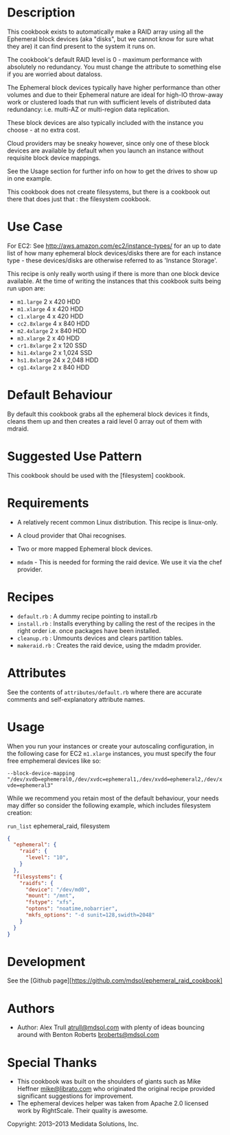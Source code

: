 Description
===========

This cookbook exists to automatically make a RAID array using all the Ephemeral block devices (aka "disks", but we cannot know for sure what they are) it can find present to the system it runs on.

The cookbook's default RAID level is 0 - maximum performance with absolutely no redundancy. You must change the attribute to something else if you are worried about dataloss.

The Ephemeral block devices typically have higher performance than other volumes and due to their Ephemeral nature are ideal for high-IO throw-away work or clustered loads that run with sufficient levels of distributed data redundancy: i.e. multi-AZ or multi-region data replication.

These block devices are also typically included with the instance you choose - at no extra cost.

Cloud providers may be sneaky however, since only one of these block devices are available by default when you launch an instance without requisite block device mappings.

See the Usage section for further info on how to get the drives to show up in one example.

This cookbook does not create filesystems, but there is a cookbook out there that does just that : the filesystem cookbook.

Use Case
========

For EC2: See http://aws.amazon.com/ec2/instance-types/ for an up to date list of how many ephemeral block devices/disks there are for each instance type - these devices/disks are otherwise referred to as 'Instance Storage'.

This recipe is only really worth using if there is more than one block device available. At the time of writing the instances that this cookbook suits being run upon are:

* `m1.large` 2 x 420 HDD
* `m1.xlarge` 4 x 420 HDD
* `c1.xlarge` 4 x 420 HDD
* `cc2.8xlarge` 4 x 840 HDD
* `m2.4xlarge` 2 x 840 HDD
* `m3.xlarge` 2 x 40 HDD
* `cr1.8xlarge` 2 x 120 SSD
* `hi1.4xlarge` 2 x 1,024 SSD
* `hs1.8xlarge` 24 x 2,048 HDD
* `cg1.4xlarge` 2 x 840 HDD

Default Behaviour
=================

By default this cookbook grabs all the ephemeral block devices it finds, cleans them up and then creates a raid level 0 array out of them with mdraid.

Suggested Use Pattern
=====================

This cookbook should be used with the [filesystem] cookbook. 

Requirements
============

* A relatively recent common Linux distribution. This recipe is linux-only.

* A cloud provider that Ohai recognises.

* Two or more mapped Ephemeral block devices.

* `mdadm` - This is needed for forming the raid device. We use it via the chef provider.

Recipes
=======

* `default.rb` : A dummy recipe pointing to install.rb
* `install.rb` : Installs everything by calling the rest of the recipes in the right order i.e. once packages have been installed.
* `cleanup.rb` : Unmounts devices and clears partition tables.
* `makeraid.rb` : Creates the raid device, using the mdadm provider.

Attributes
==========

See the contents of `attributes/default.rb` where there are accurate comments and self-explanatory attribute names.

Usage
=====

When you run your instances or create your autoscaling configuration, in the following case for EC2 `m1.xlarge` instances, you must specify the four free emphemeral devices like so:

`--block-device-mapping "/dev/xvdb=ephemeral0,/dev/xvdc=ephemeral1,/dev/xvdd=ephemeral2,/dev/xvde=ephemeral3"`

While we recommend you retain most of the default behaviour, your needs may differ so consider the following example, which includes filesystem creation:

`run_list` ephemeral_raid, filesystem

````JSON
{
  "ephemeral": {
    "raid": {
      "level": "10",
    }
  },
  "filesystems": { 
    "raidfs": {
      "device": "/dev/md0",
      "mount": "/mnt",
      "fstype": "xfs",
      "optons": "noatime,nobarrier",
      "mkfs_options": "-d sunit=128,swidth=2048"
    }
  }
}
````

Development
===========

See the [Github page][https://github.com/mdsol/ephemeral_raid_cookbook]

Authors
=======

* Author: Alex Trull <atrull@mdsol.com> with plenty of ideas bouncing around with Benton Roberts <broberts@mdsol.com>

Special Thanks
==============

* This cookbook was built on the shoulders of giants such as Mike Heffner <mike@librato.com> who originated the original recipe provided significant suggestions for improvement.
* The ephemeral devices helper was taken from Apache 2.0 licensed work by RightScale. Their quality is awesome.

Copyright: 2013–2013 Medidata Solutions, Inc.
